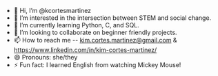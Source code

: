 - 👋 Hi, I’m @kcortesmartinez
- 👀 I’m interested in the intersection between STEM and social change.
- 🌱 I’m currently learning Python, C, and SQL.
- 💞️ I’m looking to collaborate on beginner friendly projects. 
- 📫 How to reach me -- kim.cortes.martinez@gmail.com & https://www.linkedin.com/in/kim-cortes-martinez/
- 😄 Pronouns: she/they
- ⚡ Fun fact: I learned English from watching Mickey Mouse! 
